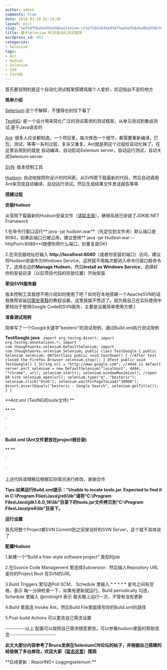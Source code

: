 ```yaml
---
author: admin
comments: true
date: 2010-03-18 02:10:05
layout: post
slug: '%e5%9f%ba%e4%ba%8eselenium-rc%e7%9a%84%e8%87%aa%e5%8a%a8%e5%8c%96%e6%b5%8b%e8%af%95%e6%a1%86%e6%9e%b6'
title: 基于Selenium RC的自动化测试框架
wordpress_id: 453
categories:
- Selenium
tags:
- Ant
- Hudson
- Selenium
- SVN
- TestNG
---
```


首先要说明的是这个自动化测试框架搭建纯属个人爱好，欢迎指出不足的地方

**简单介绍**

[Selenium](http://seleniumhq.org/):这个不解释，不懂得也别往下看了

[TestNG](http://testng.org/doc/index.html): 是一个设计用来简化广泛的测试需求的测试框架，从单元测试到集成测试,基于Java语言的

[Ant](http://ant.apache.org/): 很多人应该都知道。一个项目里，每次修改一个细节，都需要重新编译，打包，测试，等等一系列过程，复杂又重复。Ant就是把这个过程给自动化掉了。在这里会用到的就是 自动编译，自动启动Selenium server，自动运行测试，自动关闭Selenium server

[SVN](http://subversion.tigris.org/): 版本控制工具

[Hudson](https://hudson.dev.java.net/): 自动地按照你设计的时间表，从SVN里下载最新的代码，然后自动调用Ant来完成自动编译，自动运行测试。然后生成结果文件发送报告等等

**搭建过程**

**安装Hudson**

从官网下载最新的Hudson安装文件（[请猛击我](http://hudson-ci.org/latest/hudson.war)），确保系统已安装了JDK和.NET Framework

1.在命令行窗口运行** java -jar hudson.war**（先定位到文件夹）默认端口是8080，如果此端口已被占用，建议使用** java -jar Hudson.war --httpPort=8088**(随便你用什么端口，别重复就OK)

2.在浏览器地址栏输入 **http://localhost:8080**（或者你安装的端口）访问，建议将Hudson安装作为Windows Service，这样就不用每次都进入命令行窗口敲命令了。选择左边的**Manage Hudson**，然后**Install as Windows Service**，选择好你的安装目录（以后项目代码的存放位置）开始安装

**架设SVN服务器**

版本控制工具我想不用介绍如何使用了吧？如何在本地搭建一个ApacheSVN的话我推荐安装[印第安童鞋](http://indian.blog.163.com/blog/static/10881582007112415021751/)的教程设置，这里我就不赘述了。因为我自己在实际使用中更倾向于使用Google Code的SVN服务，主要是设置简单使用方便:)

**准备测试用例**

简单写了一个Google关键字“besteric”的测试用例，通过Build.xml执行测试用例

**TestGoogle.java**
`
import org.testng.Assert;
import org.testng.annotations.*;
import com.thoughtworks.selenium.DefaultSelenium;
import com.thoughtworks.selenium.Selenium;
public class TestGoogle {
public Selenium selenium;
@AfterClass
public void tearDown() {
//After test closed the Firefox Browser
 selenium.stop();
}
@Test
public void TestGoogle() {
String url = "http://www.google.com";
//4444 is default server port
selenium = new DefaultSelenium("localhost", 4444, "*chrome", url);
selenium.start();
selenium.windowMaximize();
//open QA site
selenium.open(url);
selenium.type("q", "besteric");
selenium.click("btnG");
selenium.waitForPageToLoad("30000");
Assert.assertEquals("besteric - Google Search", selenium.getTitle());
}
}`

**Ant.xml (TestNG的suite文件) **

**
**

`


  
    
              
    
     

`

**Build.xml (Ant文件要放在project根目录)**

**
**

`
  
 	  
 	  
 	  
 	  
      
     
 	
         
         
         
             
                 
     
         
     
     
         
         
         
         
         
                 
     
     
     
             

     
         
             
             
                 
                 
                     
                 
                 
                                 
             
         
     
     
         
                     
             
         	
             
                 
             
         	
         	
                 
                     
         
     
     
     
         
         
		   
         	
         	
         	
     

     
         
         
    

 
`

上述代码请理解后根据实际情况进行修改，谢谢合作

**Tips:如果运行Build.xml提示：“Unable to locate tools.jar. Expected to find it in C:\Program Files\Java\jre6\lib”请将“C:\Program Files\Java\jdk1.6.0_16\lib”目录下的tools.jar文件拷贝到“C:\Program Files\Java\jre6\lib”目录下。**

**运行设置**

首先将整个Project都SVN Commit到之前架设好的SVN Server，这个就不具体说了

**配置Hudson**

1.新建一个“Build a free-style software project” 类型的job

2.在Source Code Management 里选择Subversion . 然后输入Repository URL 是你的Project Root 在SVN的URL

3.Build Triggers 里勾选Poll SCM， Schedule 里输入 * * * * * 星号之间有空格，表示 每一分钟检查一下，如果有更新就运行。Build periodically 勾选， Schedule 里输入 @midnight 表示 每天晚上运行一次，不管有没有更新

4.Build 里面选 Invoke Ant，然后Build File里面填写你的Build.xml的路径

5.Post-build Actions 可以更具自己需求设置

----------以上 配置可以按照自己需求随意更改，可以参看hudson里面的帮助信息-----------------------

**此文大部分内容参考了Bruce发表在SeleniumCN论坛的帖子，并根据自己搭建的经验做了多出修改，欢迎大家（[猛击这里](http://seleniumcn.cn/read.php?tid=164)）围观**

**后续更新：ReportNG+ Loggingselenium **
